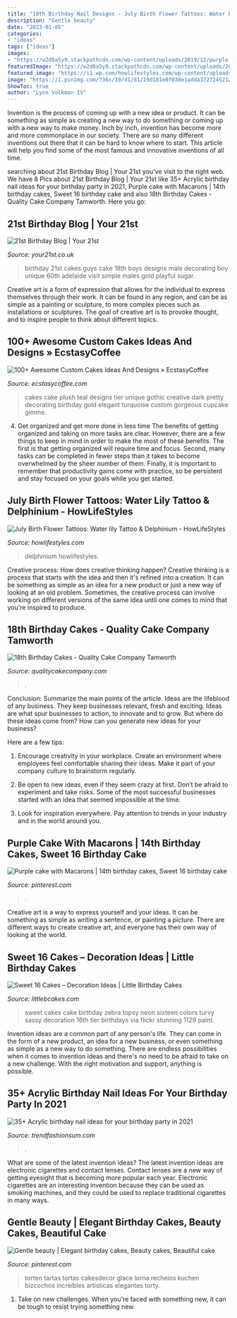 ```yaml
---
title: "18th Birthday Nail Designs - July Birth Flower Tattoos: Water Lily Tattoo &amp; Delphinium"
description: "Gentle beauty"
date: "2023-01-05"
categories:
- "ideas"
tags: ["ideas"]
images:
- "https://w2d8a5y9.stackpathcdn.com/wp-content/uploads/2019/12/purple-sweetie-drip-783x1030.jpg"
featuredImage: "https://w2d8a5y9.stackpathcdn.com/wp-content/uploads/2019/12/purple-sweetie-drip-783x1030.jpg"
featured_image: "https://i1.wp.com/howlifestyles.com/wp-content/uploads/2021/07/July-Birth-Flower-Tattoos-2021072804.jpg?w=1080&amp;ssl=1"
image: "https://i.pinimg.com/736x/19/d1/81/19d181e0f038e1adda3727245212ef78.jpg"
ShowToc: true
author: "Lynn Volkman IV"
---
```



Invention is the process of coming up with a new idea or product. It can be something as simple as creating a new way to do something or coming up with a new way to make money. Inch by inch, invention has become more and more commonplace in our society. There are so many different inventions out there that it can be hard to know where to start. This article will help you find some of the most famous and innovative inventions of all time.

	

		
searching about 21st Birthday Blog | Your 21st you've visit to the right web. We have 8 Pics about 21st Birthday Blog | Your 21st like 35+ Acrylic birthday nail ideas for your birthday party in 2021, Purple cake with Macarons | 14th birthday cakes, Sweet 16 birthday cake and also 18th Birthday Cakes - Quality Cake Company Tamworth. Here you go:
		
    
## 21st Birthday Blog | Your 21st

<img loading=lazy src="https://assets.yourbirthdays.co.uk/images/blog/21st_6.jpg" onerror="this.onerror=null;this.src='https://tse3.mm.bing.net/th?id=OIP.2XKJtMkqy0dr7wSoPMsLtQAAAA&amp;pid=15.1';" alt="21st Birthday Blog | Your 21st">

_Source: your21st.co.uk_

>birthday 21st cakes guys cake 18th boys designs male decorating boy unique 60th adelaide visit simple males gold playful sugar. 

	

Creative art is a form of expression that allows for the individual to express themselves through their work. It can be found in any region, and can be as simple as a painting or sculpture, to more complex pieces such as installations or sculptures. The goal of creative art is to provoke thought, and to inspire people to think about different topics.

    
## 100+ Awesome Custom Cakes Ideas And Designs » EcstasyCoffee

<img loading=lazy src="https://i0.wp.com/www.ecstasycoffee.com/wp-content/uploads/2016/11/custome-caked-77.jpg?resize=424%2C640" onerror="this.onerror=null;this.src='https://tse2.mm.bing.net/th?id=OIP.z2L5bcUCButr9kDjPyceEAAAAA&amp;pid=15.1';" alt="100+ Awesome Custom Cakes Ideas And Designs » EcstasyCoffee">

_Source: ecstasycoffee.com_

>cakes cake plush teal designs tier unique gothic creative dark pretty decorating birthday gold elegant turquoise custom gorgeous cupcake gimme. 

	

4) Get organized and get more done in less time
The benefits of getting organized and taking on more tasks are clear. However, there are a few things to keep in mind in order to make the most of these benefits. The first is that getting organized will require time and focus. Second, many tasks can be completed in fewer steps than it takes to become overwhelmed by the sheer number of them. Finally, it is important to remember that productivity gains come with practice, so be persistent and stay focused on your goals while you get started.

    
## July Birth Flower Tattoos: Water Lily Tattoo &amp; Delphinium - HowLifeStyles

<img loading=lazy src="https://i1.wp.com/howlifestyles.com/wp-content/uploads/2021/07/July-Birth-Flower-Tattoos-2021072804.jpg?w=1080&amp;ssl=1" onerror="this.onerror=null;this.src='https://tse1.mm.bing.net/th?id=OIP.oIxHBSXzX2vf4aGjTrJUzQHaI8&amp;pid=15.1';" alt="July Birth Flower Tattoos: Water lily Tattoo &amp; Delphinium - HowLifeStyles">

_Source: howlifestyles.com_

>delphinium howlifestyles. 

	

Creative process: How does creative thinking happen?
Creative thinking is a process that starts with the idea and then it's refined into a creation. It can be something as simple as an idea for a new product or just a new way of looking at an old problem. Sometimes, the creative process can involve working on different versions of the same idea until one comes to mind that you're inspired to produce.

    
## 18th Birthday Cakes - Quality Cake Company Tamworth

<img loading=lazy src="https://w2d8a5y9.stackpathcdn.com/wp-content/uploads/2019/12/purple-sweetie-drip-783x1030.jpg" onerror="this.onerror=null;this.src='https://tse4.mm.bing.net/th?id=OIP.0qfQfr1Qg2Gg5HbV-QKumAHaJv&amp;pid=15.1';" alt="18th Birthday Cakes - Quality Cake Company Tamworth">

_Source: qualitycakecompany.com_

>. 

	

Conclusion: Summarize the main points of the article.
Ideas are the lifeblood of any business. They keep businesses relevant, fresh and exciting. Ideas are what spur businesses to action, to innovate and to grow.
But where do these ideas come from? How can you generate new ideas for your business?

Here are a few tips:

1. Encourage creativity in your workplace. Create an environment where employees feel comfortable sharing their ideas. Make it part of your company culture to brainstorm regularly.

2. Be open to new ideas, even if they seem crazy at first. Don’t be afraid to experiment and take risks. Some of the most successful businesses started with an idea that seemed impossible at the time.

3. Look for inspiration everywhere. Pay attention to trends in your industry and in the world around you.

    
## Purple Cake With Macarons | 14th Birthday Cakes, Sweet 16 Birthday Cake

<img loading=lazy src="https://i.pinimg.com/736x/19/d1/81/19d181e0f038e1adda3727245212ef78.jpg" onerror="this.onerror=null;this.src='https://tse1.mm.bing.net/th?id=OIP.SJbJ6UIPS3aP96uJPeKMhAHaJ3&amp;pid=15.1';" alt="Purple cake with Macarons | 14th birthday cakes, Sweet 16 birthday cake">

_Source: pinterest.com_

>. 

	

Creative art is a way to express yourself and your ideas. It can be something as simple as writing a sentence, or painting a picture. There are different ways to create creative art, and everyone has their own way of looking at the world.

    
## Sweet 16 Cakes – Decoration Ideas | Little Birthday Cakes

<img loading=lazy src="http://www.littlebcakes.com/wp-content/uploads/2014/02/Sweet-16-Cake.jpg" onerror="this.onerror=null;this.src='https://tse1.mm.bing.net/th?id=OIP.No0jPZ0fl0NV7dnOLWkuhQHaJ3&amp;pid=15.1';" alt="Sweet 16 Cakes – Decoration Ideas | Little Birthday Cakes">

_Source: littlebcakes.com_

>sweet cakes cake birthday zebra topsy neon sixteen colors turvy sassy decoration 16th tier birthdays via flickr stunning 1129 paint. 

	

Invention ideas are a common part of any person's life. They can come in the form of a new product, an idea for a new business, or even something as simple as a new way to do something. There are endless possibilities when it comes to invention ideas and there's no need to be afraid to take on a new challenge. With the right motivation and support, anything is possible.

    
## 35+ Acrylic Birthday Nail Ideas For Your Birthday Party In 2021

<img loading=lazy src="https://trendfashionsum.com/wp-content/uploads/2021/05/7-17.jpg" onerror="this.onerror=null;this.src='https://tse3.mm.bing.net/th?id=OIP.KA5JJDh7JcCPyIU6v7pzBgHaLH&amp;pid=15.1';" alt="35+ Acrylic birthday nail ideas for your birthday party in 2021">

_Source: trendfashionsum.com_

>. 

	

What are some of the latest invention ideas?
The latest invention ideas are electronic cigarettes and contact lenses. Contact lenses are a new way of getting eyesight that is becoming more popular each year. Electronic cigarettes are an interesting invention because they can be used as smoking machines, and they could be used to replace traditional cigarettes in many ways.

    
## Gentle Beauty | Elegant Birthday Cakes, Beauty Cakes, Beautiful Cake

<img loading=lazy src="https://i.pinimg.com/736x/42/36/fa/4236faaa025df98dfa91d0166770da4d.jpg" onerror="this.onerror=null;this.src='https://tse2.mm.bing.net/th?id=OIP.3qs8qJDUUyUTDdXyD9U5VAHaLH&amp;pid=15.1';" alt="Gentle beauty | Elegant birthday cakes, Beauty cakes, Beautiful cake">

_Source: pinterest.com_

>torten tartas tortas cakesdecor glace lorna recheios kuchen bizcochos increíbles artísticas elegantes torty. 

	

1) Take on new challenges. When you're faced with something new, it can be tough to resist trying something new.

